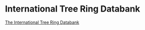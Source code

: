 # International Tree Ring Databank

[The International Tree Ring Databank](https://www.ncdc.noaa.gov/data-access/paleoclimatology-data/datasets/tree-ring) 

